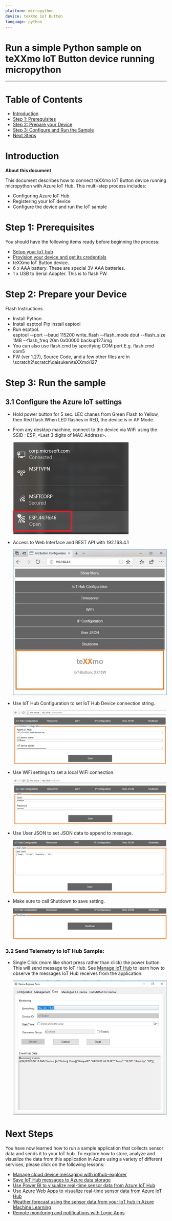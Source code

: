 ```yaml
---
platform: micropython
device: teXXmo IoT Button
language: python
---
```


Run a simple Python sample on teXXmo IoT Button device running micropython
===
---

# Table of Contents

-   [Introduction](#Introduction)
-   [Step 1: Prerequisites](#Prerequisites)
-   [Step 2: Prepare your Device](#PrepareDevice)
-   [Step 3: Configure and Run the Sample](#Run)
-   [Next Steps](#NextSteps)

<a name="Introduction"></a>
# Introduction

**About this document**

This document describes how to connect teXXmo IoT Button device running micropython with Azure IoT Hub. This multi-step process includes:
-   Configuring Azure IoT Hub
-   Registering your IoT device
-   Configure the device and run the IoT sample

<a name="Prerequisites"></a>
# Step 1: Prerequisites

You should have the following items ready before beginning the process:

-   [Setup your IoT hub][lnk-setup-iot-hub]
-   [Provision your device and get its credentials][lnk-manage-iot-hub]
-   teXXmo IoT Button device.
-   6 x AAA battery. These are special 3V AAA batteries.  
-   1 x USB to Serial Adapter. This is to flash FW.

<a name="PrepareDevice"></a>
# Step 2: Prepare your Device

Flash Instructions

-   Install Python
-   Install esptool
        Pip install esptool
-	Run esptool.  
            esptool --port <COM Port> --baud 115200 write_flash --flash_mode dout --flash_size 1MB --flash_freq 20m 0x00000 backup127.img
-   You can also use flash.cmd by specifying COM port.E.g. flash.cmd com5
-   FW (ver 1.27), Source Code, and a few other files are in \\scratch2\scratch\daisuken\teXXmo\127

<a name="Run"></a>
# Step 3: Run the sample

## 3.1 Configure the Azure IoT settings

-   Hold power button for 5 sec. LEC chanes from Green Flash to Yellow, then Red flash.When LED flashes in RED, the device is in AP Mode.  
-   From any desktop machine, connect to the device via WiFi using the SSID : ESP_<Last 3 digits of MAC Address>.

	![SSID IoT Button](media/iot-buton/1.png)
				
-   Access to Web Interface and REST API with 192.168.4.1

	![Web Interface](media/iot-buton/2.jpg)
				
-   Use IoT Hub Configuration to set IoT Hub Device connection string.

       ![Configure Wifi](media/iot-buton/3.png)
		
-   Use WiFi settings to set a local WiFi connection.

       ![Configure Wifi](media/iot-buton/4.png)
		
-   Use User JSON to set JSON data to append to message.

       ![Configure JSON](media/iot-buton/5.png)
		
-   Make sure to call Shutdown to save setting. 

       ![Shutdown and Save](media/iot-buton/6.png)
    
### 3.2 Send Telemetry to IoT Hub Sample:

-	Single Click (more like short press rather than click) the power button. This will send message to IoT Hub. See [Manage IoT Hub][lnk-manage-iot-hub] to learn how to observe the messages IoT Hub receives from the application. 

     ![DeviceExplorere-Monitor](media/iot-buton/7.png)

<a name="NextSteps"></a>
# Next Steps

You have now learned how to run a sample application that collects sensor data and sends it to your IoT hub. To explore how to store, analyze and visualize the data from this application in Azure using a variety of different services, please click on the following lessons:

-   [Manage cloud device messaging with iothub-explorer]
-   [Save IoT Hub messages to Azure data storage]
-   [Use Power BI to visualize real-time sensor data from Azure IoT Hub]
-   [Use Azure Web Apps to visualize real-time sensor data from Azure IoT Hub]
-   [Weather forecast using the sensor data from your IoT hub in Azure Machine Learning]
-   [Remote monitoring and notifications with Logic Apps]   

[Manage cloud device messaging with iothub-explorer]: https://docs.microsoft.com/en-us/azure/iot-hub/iot-hub-explorer-cloud-device-messaging
[Save IoT Hub messages to Azure data storage]: https://docs.microsoft.com/en-us/azure/iot-hub/iot-hub-store-data-in-azure-table-storage
[Use Power BI to visualize real-time sensor data from Azure IoT Hub]: https://docs.microsoft.com/en-us/azure/iot-hub/iot-hub-live-data-visualization-in-power-bi
[Use Azure Web Apps to visualize real-time sensor data from Azure IoT Hub]: https://docs.microsoft.com/en-us/azure/iot-hub/iot-hub-live-data-visualization-in-web-apps
[Weather forecast using the sensor data from your IoT hub in Azure Machine Learning]: https://docs.microsoft.com/en-us/azure/iot-hub/iot-hub-weather-forecast-machine-learning
[Remote monitoring and notifications with Logic Apps]: https://docs.microsoft.com/en-us/azure/iot-hub/iot-hub-monitoring-notifications-with-azure-logic-apps
[lnk-setup-iot-hub]: ../../setup_iothub.md
[lnk-manage-iot-hub]: ../../manage_iot_hub.md
